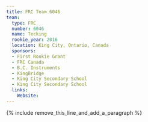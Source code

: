 ```yaml
---
title: FRC Team 6046
team:
  type: FRC
  number: 6046
  name: Tecking
  rookie_year: 2016
  location: King City, Ontario, Canada
  sponsors:
  - First Rookie Grant
  - FRC Canada
  - B.C. Instruments
  - KingBridge
  - King City Secondary School
  - King City Secondary School
  links:
    Website:
---
```


{% include remove_this_line_and_add_a_paragraph %}